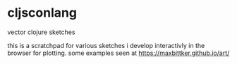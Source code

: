 # cljsconlang
vector clojure sketches

this is a scratchpad for various sketches i develop interactivly in the browser for plotting. some examples seen at 
https://maxbittker.github.io/art/
